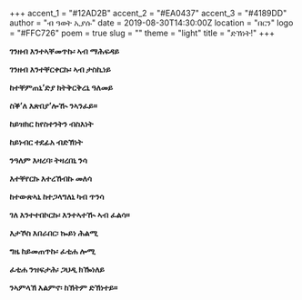 +++
accent_1 = "#12AD2B"
accent_2 = "#EA0437"
accent_3 = "#4189DD"
author = "ብ ዓወት ኢያሱ"
date = 2019-08-30T14:30:00Z
location = "በርን"
logo = "#FFC726"
poem = true
slug = ""
theme = "light"
title = "ድኽነት!"
+++

**ገንዘብ እንተኣቐመጥኩ፡ ኣብ ማሕፍዳይ**

**ገንዘብ እንተቐርቀርኩ፡ ኣብ ታስኪነይ**

**ከተቐምጠኒ’ድያ ክትቅርቅረኒ ዓለመይ**

**ስቕ’ለ እጽበያ’ሎዂ ንኣንፈይ።**

**ከይዝክር ከየስተንትን ብስእነት**

**ከይነብር ተደፊአ ብድኽነት**

**ንዓለም እዛረባ፡ ትዛረበኒ ንሳ**

**እተቐየርኩ እተረኸብኩ መለሳ**

**ከተውጽኣኒ ከተጋላግለኒ ካብ ጥንሳ**

**ገለ እንተተበኮርኩ፡ እንተኣተዂ ኣብ ፈልሳ።**

**እታኾስ እበራበር፡ ኰይነ ሕልሚ**

**ግዜ ከይመጠጥኩ፡ ፈቲሐ ሎሚ**

**ፈቲሐ ንዝፍታሕ፡ ጋህዲ ክዀነለይ**

**ንኣምላኽ እልምኖ፡ ከኽትም ድኽነተይ።**
